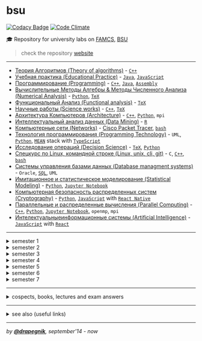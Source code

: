 # bsu
[![Codacy Badge](https://api.codacy.com/project/badge/Grade/e389bfae1c764befaa148dc378b7ed2a)](https://www.codacy.com/app/Drapegnik/bsu?utm_source=github.com&utm_medium=referral&utm_content=Drapegnik/bsu&utm_campaign=badger)
[![Code Climate](https://codeclimate.com/github/Drapegnik/bsu/badges/gpa.svg)](https://codeclimate.com/github/Drapegnik/bsu)

:mortar_board: Repository for university labs on [FAMCS](http://www.fpmi.bsu.by/en/main.aspx), [BSU](http://www.bsu.by/en/main.aspx)

> check the repository [website](https://drapegnik.github.io/bsu/)

***

* [Теория Алгоритмов (Theory of algorithms)](https://github.com/Drapegnik/algorithms) - [`C++`](https://github.com/Drapegnik/bsu/search?l=C%2B%2B)
* [Учебная практика (Educational Practice)](https://github.com/Drapegnik/educational_practice) - [`Java`](https://github.com/Drapegnik/bsu/search?l=java), [`JavaScript`](https://github.com/Drapegnik/bsu/search?l=JavaScript)
* [Программирование (Programming)](https://github.com/Drapegnik/bsu/tree/master/programming) - [`C++`](https://github.com/Drapegnik/bsu/search?l=C%2B%2B), [`Java`](https://github.com/Drapegnik/bsu/search?l=java), [`Assembly`](https://github.com/Drapegnik/bsu/search?l=Assembly)
* [Вычислительные Методы Алгебры & Методы Численного Анализа (Numerical Analysis)](https://github.com/Drapegnik/bsu/tree/master/numerical-analysis) - [`Python`](https://github.com/Drapegnik/bsu/search?l=Python), [`TeX`](https://github.com/Drapegnik/bsu/search?l=TeX)
* [Функциональный Анализ (Functional analysis)](https://github.com/Drapegnik/bsu/tree/master/fun) - [`TeX`](https://github.com/Drapegnik/bsu/search?l=TeX)
* [Научные работы (Science works)](https://github.com/Drapegnik/bsu/tree/master/science-works) - [`C++`](https://github.com/Drapegnik/bsu/search?l=C%2B%2B), [`TeX`](https://github.com/Drapegnik/bsu/search?l=TeX)
* [Архитектура Компьютеров (Architecture)](https://github.com/Drapegnik/bsu/tree/master/architecture) - [`C++`](https://github.com/Drapegnik/bsu/search?l=C%2B%2B), [`Python`](https://github.com/Drapegnik/bsu/search?l=Python), `mpi`
* [Интеллектуальный анализ данных (Data Mining)](https://github.com/Drapegnik/bsu/tree/master/data-mining) - [`R`](https://github.com/Drapegnik/bsu/search?l=R)
* [Компьютерные сети (Networks)](https://github.com/Drapegnik/bsu/tree/master/networks) - [Cisco Packet Tracer](https://en.wikipedia.org/wiki/Packet_Tracer), [`bash`](https://github.com/Drapegnik/bsu/search?l=Shell)
* [Технология программирования (Programming Technology)](https://github.com/Drapegnik/bsu/tree/master/technology) - `UML`, [`Python`](https://github.com/Drapegnik/bsu/search?l=Python), [`MEAN`](http://mean.io/) stack with [`TypeScript`](https://github.com/Drapegnik/bsu/search?l=TypeScript)
* [Исследование операций (Decision Science)](https://github.com/Drapegnik/bsu/tree/master/decision-science) - [`TeX`](https://github.com/Drapegnik/bsu/search?l=TeX), [`Python`](https://github.com/Drapegnik/bsu/search?l=Python)
* [Спецкурс по Linux, командной строке (Linux, unix, cli, git)](https://github.com/Drapegnik/bsu/tree/master/unix-cli) - `C`, [`C++`](https://github.com/Drapegnik/bsu/search?l=C%2B%2B), [`bash`](https://github.com/Drapegnik/bsu/search?l=Shell)
* [Системы управления базами данных (Database managment systems)](https://github.com/Drapegnik/bsu/tree/master/dms) - `Oracle`, [`SQL`](https://github.com/Drapegnik/bsu/search?l=SQL), `UML`
* [Имитационное и статистическое моделирование (Statistical Modeling)](https://github.com/Drapegnik/bsu/tree/master/statistical-modeling) - [`Python`](https://github.com/Drapegnik/bsu/search?l=Python), [`Jupyter Notebook`](https://github.com/Drapegnik/bsu/search?l=Jupyter%20Notebook)
* [Компьютерная безопасность распределенных систем (Cryptography)](https://github.com/Drapegnik/bsu/tree/master/cryptography) - [`Python`](https://github.com/Drapegnik/bsu/search?l=Python), [`JavaScript`](https://github.com/Drapegnik/bsu/search?l=JavaScript) with [`React Native`]()
* [Параллельные и распределенные вычисления (Parallel Computing)](https://github.com/Drapegnik/bsu/tree/master/parallel-computing) - [`C++`](https://github.com/Drapegnik/bsu/search?l=C%2B%2B), [`Python`](https://github.com/Drapegnik/bsu/search?l=Python), [`Jupyter Notebook`](https://github.com/Drapegnik/bsu/search?l=Jupyter%20Notebook), `openmp`, `mpi`
* [Интелектуальныеинформационные системы (Artificial Intelligence)](https://github.com/Drapegnik/bsu/tree/master/artificial-intelligence) - [`JavaScript`](https://github.com/Drapegnik/bsu/search?l=JavaScript) with [`React`](https://reactjs.org/)
***

<details>
<summary>semester 1</summary>

* [C++ Core](https://github.com/Drapegnik/bsu/tree/master/programming/c++)
* [WinApi (*Программирование оконных приложений для *Windows**)](https://github.com/Drapegnik/bsu/tree/master/programming/winapi)
</details>
<details>
<summary>semester 2</summary>

* [Inline Assembly (*Ассемблерные вставки*)](https://github.com/Drapegnik/bsu/tree/master/programming/inline-assembly)
* [Floating-point unit programming (*Программирование на сопроцессоре*)](https://github.com/Drapegnik/bsu/tree/master/programming/fpu)
</details>
<details>
<summary>semester 3</summary>

* [Assembly window applications (*Оконные приложения на ассемблере*)](https://github.com/Drapegnik/bsu/tree/master/programming/radasm)
* [Java Core](https://github.com/Drapegnik/bsu/tree/master/programming/java/sem3)
* [Data Mining (*Интеллектуальный анализ данных*)](https://github.com/Drapegnik/bsu/tree/master/data-mining)
* [Numerical analysis (*Вычислительные Методы Алгебры*)](https://github.com/Drapegnik/bsu/tree/master/numerical-analysis/sem3)
</details>
<details>
<summary>semester 4</summary>

* [Algorithms (*Теория Алгоритмов*)](https://github.com/Drapegnik/algorithms)
* [Educational Practice (*Учебная практика*)](https://github.com/Drapegnik/educational_practice)
* [Numerical analysis (*Методы Численного Анализа*)](https://github.com/Drapegnik/bsu/tree/master/numerical-analysis/sem4)
* [Functional analysis (*Функциональный Анализ*)](https://github.com/Drapegnik/bsu/tree/master/fun)
</details>
<details>
<summary>semester 5</summary>

* [Architecture (*Архитектура Компьютеров*)](https://github.com/Drapegnik/bsu/tree/master/architecture)
* [Numerical analysis (*Методы Численного Анализа*)](https://github.com/Drapegnik/bsu/tree/master/numerical-analysis/sem5)
* [Java Threads](https://github.com/Drapegnik/bsu/tree/master/programming/java/sem5)
* [Course project (*Курсовой проект*)](https://github.com/Drapegnik/bsu-science/releases/tag/v1.0.0)
</details>
<details>
<summary>semester 6</summary>

* [Java Web (*Спецкурс МСС*)](https://github.com/Drapegnik/bsu/tree/master/programming/java/sem6)
* [Parallel Systems (*Распределенные и параллельные системы*)](https://github.com/Drapegnik/bsu/tree/master/programming/parallel-systems)
* [Networks (*Компьютерные сети*)](https://github.com/Drapegnik/bsu/tree/master/networks)
* [Programming Technology (*Технология программирования*)](https://github.com/Drapegnik/bsu/tree/master/technology)
* [Decision Science (*Исследование операций*)](https://github.com/Drapegnik/bsu/tree/master/decision-science)
* [Course work (*Курсовая работа*)](https://github.com/lybros/Appa)
</details>
<details>
<summary>semester 7</summary>

* [Unix-cli (*Спецкурс МСС*)](https://github.com/Drapegnik/bsu/tree/master/unix-cli)
* [DMS (*СУБД*)](https://github.com/Drapegnik/bsu/tree/master/dms)
* [Statistical Modeling (*Имитационное и статистическое моделирование*)](https://github.com/Drapegnik/bsu/tree/master/statistical-modeling)
* [Cryptography (*Компьютерная безопасность распределенных систем*)](https://github.com/Drapegnik/bsu/tree/master/cryptography)
* [Parallel Computing (*Параллельные и распределенные вычисления*)](https://github.com/Drapegnik/bsu/tree/master/parallel-computing)
* [Artificial Intelligence (*Интелектуальныеинформационные системы*)](https://github.com/Drapegnik/bsu/tree/master/artificial-intelligence)
</details>

***

<details>
<summary>cospects, books, lectures and exam answers</summary>

* [@**drapegnik**/dropbox/course1](https://www.dropbox.com/s/86aqcvrszo4po4a/1%20%D0%BA%D1%83%D1%80%D1%81.zip?dl=0)
* [@**drapegnik**/dropbox/course2](https://www.dropbox.com/sh/wu8j7gnr6vy1rgx/AAAevmPlHhWM9RMC-PCNoa0ra?dl=0)
* [@**drapegnik**/dropbox/course3](https://www.dropbox.com/sh/zn0zybhzrhuyt9v/AABTX7uIyH_5DxM3qQsV9aXba?dl=0)
* [@**drapegnik**/dropbox/course4](https://www.dropbox.com/sh/8qwf8bdp0xdkiam/AABcWjfItB6tMAu1aZ7r9-qTa?dl=0)
* [@**cloud**/mailru/course1-course3]https://cloud.mail.ru/public/bvEP/tvuGNXiUZ/)
* [@**isu**/gdrive/semester6](https://drive.google.com/drive/folders/0B7H3L_LmtN1HOVo1QXM3d1JvcVk)
* [@**yadisk**](https://yadi.sk/d/FsMqju0sfn7Dp)
</details>

***

<details>
<summary>see also (useful links)</summary>

* [@**bsu-docs**](https://github.com/bsu-docs) - *lectures and exam answers*
* [@**bsutex**/bsustyle](https://github.com/bsutex/bsustyle) - *`TeX` styles for bsu publishing*
* [@**reuptake**/famcs](http://reuptake.github.io/permalink/famcs/) - *info about studying (books, notes and etc.)*
* [@**UladBohdan**/uni-code](https://github.com/UladBohdan/uni-code) - *labs*
* [@**jakwuh**/bsu](https://github.com/jakwuh/bsu) - *labs*
* [@**Zmiecer**/BSU](https://github.com/Zmiecer/BSU) - *labs*
* [@**mantergo**/BSU](https://github.com/mantergo/BSU) - *labs*
* [@**daksenik**/FAMCS](https://github.com/daksenik/FAMCS) - *labs*
* [@**TDiva**/FAN](https://github.com/TDiva/FAN) - *functional analysis homeworks*

</details>

***

*by [**@drapegnik**](https://github.com/Drapegnik), september'14 - now*
